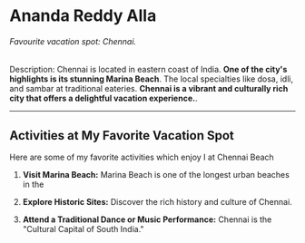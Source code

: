 # Ananda Reddy Alla

######  Favourite vacation spot: Chennai.

Description: Chennai is located in eastern coast of India. **One of the city's highlights is its stunning Marina Beach**. The local specialties like dosa, idli, and sambar at traditional eateries. **Chennai is a vibrant and culturally rich city that offers a delightful vacation experience.**.

---
## Activities at My Favorite Vacation Spot

Here are some of my favorite activities which enjoy I at Chennai Beach

1. **Visit Marina Beach:** Marina Beach is one of the longest urban beaches in the 

2. **Explore Historic Sites:**  Discover the rich history and culture of Chennai.


3. **Attend a Traditional Dance or Music Performance:** Chennai is the "Cultural Capital of South India."



